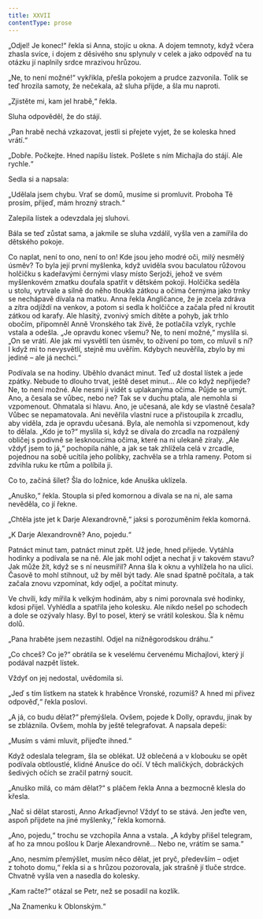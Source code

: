 ```yaml
---
title: XXVII
contentType: prose
---
```


<section>

„Odjel! Je konec!“ řekla si Anna, stojíc u okna. A dojem temnoty, když včera zhasla svíce, i dojem z děsivého snu splynuly v celek a jako odpověď na tu otázku jí naplnily srdce mrazivou hrůzou.

„Ne, to není možné!“ vykřikla, přešla pokojem a prudce zazvonila. Tolik se teď hrozila samoty, že nečekala, až sluha přijde, a šla mu naproti.

„Zjistěte mi, kam jel hrabě,“ řekla.

Sluha odpověděl, že do stájí.

„Pan hrabě nechá vzkazovat, jestli si přejete vyjet, že se koleska hned vrátí.“

„Dobře. Počkejte. Hned napíšu lístek. Pošlete s ním Michajla do stájí. Ale rychle.“

Sedla si a napsala:

„Udělala jsem chybu. Vrať se domů, musíme si promluvit. Proboha Tě prosím, přijeď, mám hrozný strach.“

Zalepila lístek a odevzdala jej sluhovi.

Bála se teď zůstat sama, a jakmile se sluha vzdálil, vyšla ven a zamířila do dětského pokoje.

Co naplat, není to ono, není to on! Kde jsou jeho modré oči, milý nesmělý úsměv? To byla její první myšlenka, když uviděla svou baculatou růžovou holčičku s kadeřavými černými vlasy místo Serjoži, jehož ve svém myšlenkovém zmatku doufala spatřit v dětském pokoji. Holčička seděla u stolu, vytrvale a silně do něho tloukla zátkou a očima černýma jako trnky se nechápavě dívala na matku. Anna řekla Angličance, že je zcela zdráva a zítra odjíždí na venkov, a potom si sedla k holčičce a začala před ní kroutit zátkou od karafy. Ale hlasitý, zvonivý smích dítěte a pohyb, jak trhlo obočím, připomněl Anně Vronského tak živě, že potlačila vzlyk, rychle vstala a odešla. „Je opravdu konec všemu? Ne, to není možné,“ myslila si. „On se vrátí. Ale jak mi vysvětlí ten úsměv, to oživení po tom, co mluvil s ní? I když mi to nevysvětlí, stejně mu uvěřím. Kdybych neuvěřila, zbylo by mi jediné – ale já nechci.“

Podívala se na hodiny. Uběhlo dvanáct minut. Teď už dostal lístek a jede zpátky. Nebude to dlouho trvat, ještě deset minut… Ale co když nepřijede? Ne, to není možné. Ale nesmí ji vidět s uplakanýma očima. Půjde se umýt. Ano, a česala se vůbec, nebo ne? Tak se v duchu ptala, ale nemohla si vzpomenout. Ohmatala si hlavu. Ano, je učesaná, ale kdy se vlastně česala? Vůbec se nepamatovala. Ani nevěřila vlastní ruce a přistoupila k zrcadlu, aby viděla, zda je opravdu učesaná. Byla, ale nemohla si vzpomenout, kdy to dělala. „Kdo je to?“ myslila si, když se dívala do zrcadla na rozpálený obličej s podivně se lesknoucíma očima, které na ni ulekaně zíraly. „Ale vždyť jsem to já,“ pochopila náhle, a jak se tak zhlížela celá v zrcadle, pojednou na sobě ucítila jeho polibky, zachvěla se a trhla rameny. Potom si zdvihla ruku ke rtům a políbila ji.

Co to, začíná šílet? Šla do ložnice, kde Anuška uklízela.

„Anuško,“ řekla. Stoupla si před komornou a dívala se na ni, ale sama nevěděla, co jí řekne.

„Chtěla jste jet k Darje Alexandrovně,“ jaksi s porozuměním řekla komorná.

„K Darje Alexandrovně? Ano, pojedu.“

Patnáct minut tam, patnáct minut zpět. Už jede, hned přijede. Vytáhla hodinky a podívala se na ně. Ale jak mohl odjet a nechat ji v takovém stavu? Jak může žít, když se s ní neusmířil? Anna šla k oknu a vyhlížela ho na ulici. Časově to mohl stihnout, už by měl být tady. Ale snad špatně počítala, a tak začala znovu vzpomínat, kdy odjel, a počítat minuty.

Ve chvíli, kdy mířila k velkým hodinám, aby s nimi porovnala své hodinky, kdosi přijel. Vyhlédla a spatřila jeho kolesku. Ale nikdo nešel po schodech a dole se ozývaly hlasy. Byl to posel, který se vrátil koleskou. Šla k němu dolů.

„Pana hraběte jsem nezastihl. Odjel na nižněgorodskou dráhu.“

„Co chceš? Co je?“ obrátila se k veselému červenému Michajlovi, který jí podával nazpět lístek.

Vždyť on jej nedostal, uvědomila si.

„Jeď s tím lístkem na statek k hraběnce Vronské, rozumíš? A hned mi přivez odpověď,“ řekla poslovi.

„A já, co budu dělat?“ přemýšlela. Ovšem, pojede k Dolly, opravdu, jinak by se zbláznila. Ovšem, mohla by ještě telegrafovat. A napsala depeši:

„Musím s vámi mluvit, přijeďte ihned.“

Když odeslala telegram, šla se oblékat. Už oblečená a v klobouku se opět podívala obtloustlé, klidné Anušce do očí. V těch maličkých, dobráckých šedivých očích se zračil patrný soucit.

„Anuško milá, co mám dělat?“ s pláčem řekla Anna a bezmocně klesla do křesla.

„Nač si dělat starosti, Anno Arkaďjevno! Vždyť to se stává. Jen jeďte ven, aspoň přijdete na jiné myšlenky,“ řekla komorná.

„Ano, pojedu,“ trochu se vzchopila Anna a vstala. „A kdyby přišel telegram, ať ho za mnou pošlou k Darje Alexandrovně… Nebo ne, vrátím se sama.“

„Ano, nesmím přemýšlet, musím něco dělat, jet pryč, především – odjet z tohoto domu,“ řekla si a s hrůzou pozorovala, jak strašně jí tluče strdce. Chvatně vyšla ven a nasedla do kolesky.

„Kam račte?“ otázal se Petr, než se posadil na kozlík.

„Na Znamenku k Oblonským.“

</section>

